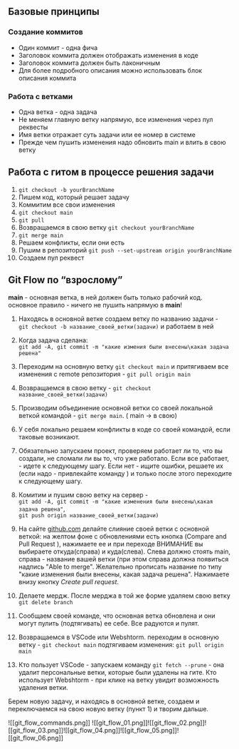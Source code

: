 
## Базовые принципы
### Создание коммитов
- Один коммит - одна фича
- Заголовок коммита должен отображать изменения в коде
- Заголовок коммита должен быть лаконичным
- Для более подробного описания можно использовать блок описания коммита

### Работа с ветками
- Одна ветка - одна задача
- Не меняем главную ветку напрямую, все изменения через пул реквесты
- Имя ветки отражает суть задачи или ее номер в системе
- Прежде чем пушить изменения надо обновить main и влить в свою ветку

## Работа с гитом в процессе решения задачи
1. `git checkout -b yourBranchName`
2. Пишем код, который решает задачу
3. Коммитим все свои изменения
4. `git checkout main`
5. `git pull`
6. Возвращаемся в свою ветку `git checkout yourBranchName`
7. `git merge main`
8. Решаем конфликты, если они есть
9. Пушим в репозиторий `git push --set-upstream origin yourBranchName`
10. Создаем пул реквест

## Git Flow  по “взрослому”

**main** - основная ветка,  в ней должен быть только рабочий код.
основное правило - ничего не пушить напрямую в  **main**!

1. Находясь в основной ветке создаем ветку по названию задачи -  
    `git checkout -b название_своей_ветки(задачи)` и работаем в ней
    
2. Когда задача сделана:  
    `git add -A, git commit -m "какие измения были внесены\какая задача решена"`
    
3. Переходим на основную ветку `git checkout main` и притягиваем все изменения с remote репозитория  - `git pull origin main`
    
4. Возвращаемся в свою ветку - `git checkout название_своей_ветки(задачи)`
    
5. Производим объединение основной ветки со своей локальной веткой командой - `git merge main`. ( main -> в свою)
    
6. У себя локально решаем конфликты в коде со своей командой, если таковые возникают.
    
7. Обязательно запускаем проект, проверяем работает ли то, что вы создали, не сломали ли вы то, что уже работало. Если все работает, -  идете к следующему шагу. Если нет - ищите ошибки, решаете их (если надо - привлекайте команду ) и только после этого переходите к следующему шагу.
    
8. Комитим и пушим свою ветку на сервер -  
    `git add -A, git commit -m "какие изменения были внесены\какая задача решена"`,  
    `git push origin название_своей_ветки(задачи)`
    
9. На сайте [github.com](http://github.com/) делайте слияние своей ветки с основной веткой:  на желтом фоне с обновлениями есть кнопка (Compare and Pull Request ), нажимаете ее и при переходе ВНИМАНИЕ вы выбираете откуда(справа) и куда(слева). Слева должно стоять main, справа - название вашей ветки (при этом справа должна появиться надпись "Able to merge". Желательно прописать  название по типу "какие изменения были внесены, какая задача решена". Нажимаете внизу кнопку *Create pull request*.
    
10. Делаете мердж. После мерджа в той же форме удаляем свою ветку `git delete branch`
    
11. Сообщаем своей команде, что основная ветка обновлена и они могут пулить (подтягивать) ее себе. Все радуются и пулят.
    
12. Возвращаемся в VSCode или Webshtorm. переходим в основную ветку - `git checkout main` подтягиваем изменения: `git pull origin main`
    
13. Кто пользует VSCode - запускаем команду `git fetch --prune` - она удалит персональные ветки, которые были удалены на гите. Кто использует Webshtorm - при клике на ветку увидит возможность удаления ветки.
    

Берем новую задачу, и находясь в основной ветке, создаем и переключаемся на свою новую ветку (пункт 1) и творим дальше.




![[git_flow_commands.png]]
![[git_flow_01.png]]![[git_flow_02.png]]![[git_flow_03.png]]![[git_flow_04.png]]![[git_flow_05.png]]![[git_flow_06.png]]


